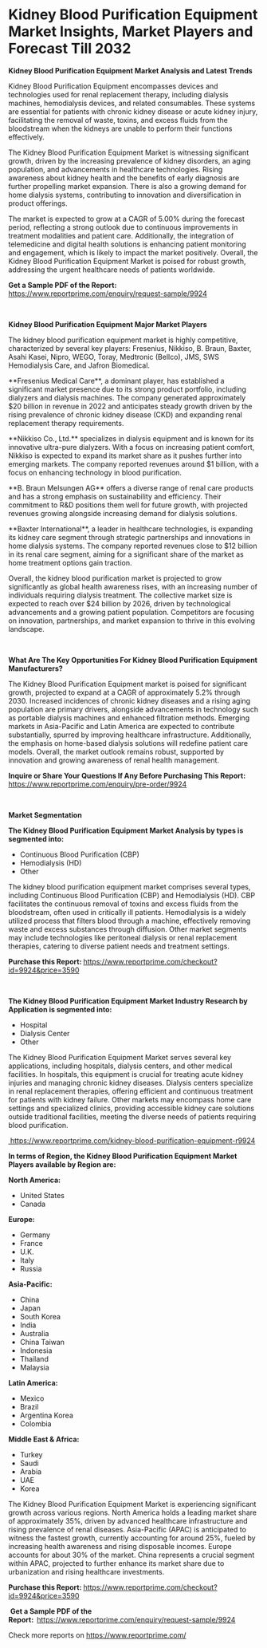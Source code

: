 <p><h1>Kidney Blood Purification Equipment Market Insights, Market Players and Forecast Till 2032</h1></p><p><strong>Kidney Blood Purification Equipment Market Analysis and Latest Trends</strong></p>
<p><p>Kidney Blood Purification Equipment encompasses devices and technologies used for renal replacement therapy, including dialysis machines, hemodialysis devices, and related consumables. These systems are essential for patients with chronic kidney disease or acute kidney injury, facilitating the removal of waste, toxins, and excess fluids from the bloodstream when the kidneys are unable to perform their functions effectively.</p><p>The Kidney Blood Purification Equipment Market is witnessing significant growth, driven by the increasing prevalence of kidney disorders, an aging population, and advancements in healthcare technologies. Rising awareness about kidney health and the benefits of early diagnosis are further propelling market expansion. There is also a growing demand for home dialysis systems, contributing to innovation and diversification in product offerings.</p><p>The market is expected to grow at a CAGR of 5.00% during the forecast period, reflecting a strong outlook due to continuous improvements in treatment modalities and patient care. Additionally, the integration of telemedicine and digital health solutions is enhancing patient monitoring and engagement, which is likely to impact the market positively. Overall, the Kidney Blood Purification Equipment Market is poised for robust growth, addressing the urgent healthcare needs of patients worldwide.</p></p>
<p><strong>Get a Sample PDF of the Report:&nbsp;</strong> <a href="https://www.reportprime.com/enquiry/request-sample/9924?utm_campaign=2811&utm_medium=2&utm_source=Github&utm_content=ia&utm_term=20032025&utm_id=kidney-blood-purification-equipment">https://www.reportprime.com/enquiry/request-sample/9924</a></p>
<p>&nbsp;</p>
<p><strong>Kidney Blood Purification Equipment Major Market Players</strong></p>
<p><p>The kidney blood purification equipment market is highly competitive, characterized by several key players: Fresenius, Nikkiso, B. Braun, Baxter, Asahi Kasei, Nipro, WEGO, Toray, Medtronic (Bellco), JMS, SWS Hemodialysis Care, and Jafron Biomedical.</p><p>**Fresenius Medical Care**, a dominant player, has established a significant market presence due to its strong product portfolio, including dialyzers and dialysis machines. The company generated approximately $20 billion in revenue in 2022 and anticipates steady growth driven by the rising prevalence of chronic kidney disease (CKD) and expanding renal replacement therapy requirements.</p><p>**Nikkiso Co., Ltd.** specializes in dialysis equipment and is known for its innovative ultra-pure dialyzers. With a focus on increasing patient comfort, Nikkiso is expected to expand its market share as it pushes further into emerging markets. The company reported revenues around $1 billion, with a focus on enhancing technology in blood purification.</p><p>**B. Braun Melsungen AG** offers a diverse range of renal care products and has a strong emphasis on sustainability and efficiency. Their commitment to R&D positions them well for future growth, with projected revenues growing alongside increasing demand for dialysis solutions.</p><p>**Baxter International**, a leader in healthcare technologies, is expanding its kidney care segment through strategic partnerships and innovations in home dialysis systems. The company reported revenues close to $12 billion in its renal care segment, aiming for a significant share of the market as home treatment options gain traction.</p><p>Overall, the kidney blood purification market is projected to grow significantly as global health awareness rises, with an increasing number of individuals requiring dialysis treatment. The collective market size is expected to reach over $24 billion by 2026, driven by technological advancements and a growing patient population. Competitors are focusing on innovation, partnerships, and market expansion to thrive in this evolving landscape.</p></p>
<p>&nbsp;</p>
<p><strong>What Are The Key Opportunities For Kidney Blood Purification Equipment Manufacturers?</strong></p>
<p><p>The Kidney Blood Purification Equipment market is poised for significant growth, projected to expand at a CAGR of approximately 5.2% through 2030. Increased incidences of chronic kidney diseases and a rising aging population are primary drivers, alongside advancements in technology such as portable dialysis machines and enhanced filtration methods. Emerging markets in Asia-Pacific and Latin America are expected to contribute substantially, spurred by improving healthcare infrastructure. Additionally, the emphasis on home-based dialysis solutions will redefine patient care models. Overall, the market outlook remains robust, supported by innovation and growing awareness of renal health management.</p></p>
<p><strong>Inquire or Share Your Questions If Any Before Purchasing This Report:</strong> <a href="https://www.reportprime.com/enquiry/pre-order/9924?utm_campaign=2811&utm_medium=2&utm_source=Github&utm_content=ia&utm_term=20032025&utm_id=kidney-blood-purification-equipment">https://www.reportprime.com/enquiry/pre-order/9924</a></p>
<p>&nbsp;</p>
<p><strong>Market Segmentation</strong></p>
<p><strong>The Kidney Blood Purification Equipment Market Analysis by types is segmented into:</strong></p>
<p><ul><li>Continuous Blood Purification (CBP)</li><li>Hemodialysis (HD)</li><li>Other</li></ul></p>
<p><p>The kidney blood purification equipment market comprises several types, including Continuous Blood Purification (CBP) and Hemodialysis (HD). CBP facilitates the continuous removal of toxins and excess fluids from the bloodstream, often used in critically ill patients. Hemodialysis is a widely utilized process that filters blood through a machine, effectively removing waste and excess substances through diffusion. Other market segments may include technologies like peritoneal dialysis or renal replacement therapies, catering to diverse patient needs and treatment settings.</p></p>
<p><strong>Purchase this Report:&nbsp;</strong><a href="https://www.reportprime.com/checkout?id=9924&price=3590&utm_campaign=2811&utm_medium=2&utm_source=Github&utm_content=ia&utm_term=20032025&utm_id=kidney-blood-purification-equipment">https://www.reportprime.com/checkout?id=9924&price=3590</a></p>
<p>&nbsp;</p>
<p><strong>The Kidney Blood Purification Equipment Market Industry Research by Application is segmented into:</strong></p>
<p><ul><li>Hospital</li><li>Dialysis Center</li><li>Other</li></ul></p>
<p><p>The Kidney Blood Purification Equipment Market serves several key applications, including hospitals, dialysis centers, and other medical facilities. In hospitals, this equipment is crucial for treating acute kidney injuries and managing chronic kidney diseases. Dialysis centers specialize in renal replacement therapies, offering efficient and continuous treatment for patients with kidney failure. Other markets may encompass home care settings and specialized clinics, providing accessible kidney care solutions outside traditional facilities, meeting the diverse needs of patients requiring blood purification.</p></p>
<p><a href="https://www.reportprime.com/kidney-blood-purification-equipment-r9924?utm_campaign=2811&utm_medium=2&utm_source=Github&utm_content=ia&utm_term=20032025&utm_id=kidney-blood-purification-equipment">&nbsp;https://www.reportprime.com/kidney-blood-purification-equipment-r9924</a></p>
<p><strong>In terms of Region, the Kidney Blood Purification Equipment Market Players available by Region are:</strong></p>
<p>
    <p> <strong> North America: </strong>
        <ul>
            <li>United States</li>
            <li>Canada</li>
        </ul>
        </p> 
    <p> <strong> Europe: </strong>
        <ul>
            <li>Germany</li>
            <li>France</li>
            <li>U.K.</li>
            <li>Italy</li>
            <li>Russia</li>
        </ul>
        </p> 
    <p> <strong> Asia-Pacific: </strong>
        <ul>
            <li>China</li>
            <li>Japan</li>
            <li>South Korea</li>
            <li>India</li>
            <li>Australia</li>
            <li>China Taiwan</li>
            <li>Indonesia</li>
            <li>Thailand</li>
            <li>Malaysia</li>
        </ul>
        </p> 
    <p> <strong> Latin America: </strong>
        <ul>
            <li>Mexico</li>
            <li>Brazil</li>
            <li>Argentina Korea</li>
            <li>Colombia</li>
        </ul>
        </p> 
    <p> <strong> Middle East & Africa: </strong>
        <ul>
            <li>Turkey</li>
            <li>Saudi</li>
            <li>Arabia</li>
            <li>UAE</li>
            <li>Korea</li>
        </ul>
    </p>
    </p>
<p><p>The Kidney Blood Purification Equipment Market is experiencing significant growth across various regions. North America holds a leading market share of approximately 35%, driven by advanced healthcare infrastructure and rising prevalence of renal diseases. Asia-Pacific (APAC) is anticipated to witness the fastest growth, currently accounting for around 25%, fueled by increasing health awareness and rising disposable incomes. Europe accounts for about 30% of the market. China represents a crucial segment within APAC, projected to further enhance its market share due to urbanization and rising healthcare investments.</p></p>
<p><strong>Purchase this Report: </strong><a href="https://www.reportprime.com/checkout?id=9924&price=3590&utm_campaign=2811&utm_medium=2&utm_source=Github&utm_content=ia&utm_term=20032025&utm_id=kidney-blood-purification-equipment">https://www.reportprime.com/checkout?id=9924&price=3590</a></p>
<p>&nbsp;<strong>Get a Sample PDF of the Report:&nbsp;&nbsp;</strong><a href="https://www.reportprime.com/enquiry/request-sample/9924?utm_campaign=2811&utm_medium=2&utm_source=Github&utm_content=ia&utm_term=20032025&utm_id=kidney-blood-purification-equipment">https://www.reportprime.com/enquiry/request-sample/9924</a></p>
<p><strong></strong></p>
<p>Check more reports on <a href="https://www.reportprime.com/?utm_campaign=2811&utm_medium=2&utm_source=Github&utm_content=ia&utm_term=20032025&utm_id=kidney-blood-purification-equipment">https://www.reportprime.com/</a></p>